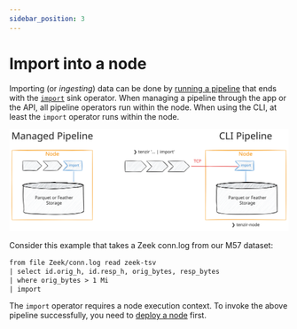 ```yaml
---
sidebar_position: 3
---
```


# Import into a node

Importing (or *ingesting*) data can be done by [running a
pipeline](../run-a-pipeline/README.md) that ends with the
[`import`](../../operators/import.md) sink operator. When managing a pipeline
through the app or the API, all pipeline operators run within the node. When
using the CLI, at least the `import` operator runs within the node.

![Import](import.excalidraw.svg)

Consider this example that takes a Zeek conn.log from our M57 dataset:

```
from file Zeek/conn.log read zeek-tsv
| select id.orig_h, id.resp_h, orig_bytes, resp_bytes
| where orig_bytes > 1 Mi
| import
```

The `import` operator requires a node execution context. To invoke the above
pipeline successfully, you need to [deploy a
node](../../setup-guides/deploy-a-node/README.md) first.

